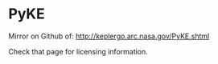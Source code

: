 PyKE
====

Mirror on Github of: <http://keplergo.arc.nasa.gov/PyKE.shtml>

Check that page for licensing information.
